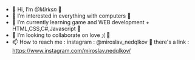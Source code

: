 - 👋 Hi, I’m _@Mirksn_ 😤
- 👀 I’m interested in everything with computers 🤑
- 🌱 I’m currently learning game and WEB development + HTML,CSS,C#,Javascript 🥴
- 💞️ I’m looking to collaborate on love ;( 🤠
- 📫 How to reach me : instagram : @miroslav_nedqlkov 🥵 there's a link : https://www.instagram.com/miroslav.nedqlkov/ 

<!---
Mirksn/Mirksn is a ✨ special ✨ repository because its `README.md` (this file) appears on your GitHub profile.
You can click the Preview link to take a look at your changes.
--->

